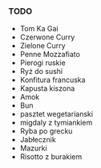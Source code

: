 ### TODO

* Tom Ka Gai
* Czerwone Curry
* Zielone Curry
* Penne Mozzafiato
* Pierogi ruskie
* Ryż do sushi
* Konfitura francuska
* Kapusta kiszona
* Amok
* Bun
* pasztet wegetarianski
* migdaly z tymiankiem
* Ryba po grecku
* Jabłecznik
* Mazurki
* Risotto z burakiem
